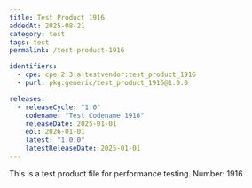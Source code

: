 ```yaml
---
title: Test Product 1916
addedAt: 2025-08-21
category: test
tags: test
permalink: /test-product-1916

identifiers:
  - cpe: cpe:2.3:a:testvendor:test_product_1916
  - purl: pkg:generic/test_product_1916@1.0.0

releases:
  - releaseCycle: "1.0"
    codename: "Test Codename 1916"
    releaseDate: 2025-01-01
    eol: 2026-01-01
    latest: "1.0.0"
    latestReleaseDate: 2025-01-01
---
```


This is a test product file for performance testing. Number: 1916

